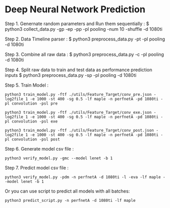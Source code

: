 # Deep Neural Network Prediction 
Step 1. Genernate random parameters and Run them sequentially :
    $ python3 collect_data.py -gp -ep -pp -pl pooling -num 10 -shuffle -d 1080ti

Step 2. Data  Timeline parser :
    $ python3 preprocess_data.py -pt -pl pooling -d 1080ti

Step 3. Combine all raw data :
    $ python3 preprocess_data.py -c -pl pooling -d 1080ti

Step 4. Split raw data to train and test data as performance prediction inputs
    $ python3 preprocess_data.py -sp -pl pooling -d 1080ti

<!-- python3 -m dnn_prediction.data_collection.remove_duplicate_params -ipfp dnn_prediction/golden_struct_values/convolution_parameters.csv -pl convolution -->

Step 5. Train Model :

    python3 train_model.py -ftf ./utils/Feature_Target/conv_pre.json -log2file 1 -e 1000 -st 400 -sg 0.5 -lf maple -n perfnetA -pd 1080ti -pl convolution -psl pre
        
    python3 train_model.py -ftf ./utils/Feature_Target/conv_exe.json -log2file 1 -e 1000 -st 400 -sg 0.5 -lf maple -n perfnetA -pd 1080ti -pl convolution -psl exe
            
    python3 train_model.py -ftf ./utils/Feature_Target/conv_post.json -log2file 1 -e 1000 -st 400 -sg 0.5 -lf maple -n perfnetA -pd 1080ti -pl convolution -psl post


Step 6. Generate model csv file : 

    python3 verify_model.py -gmc --model lenet -b 1

Step 7. Predict model csv file : 

    python3 verify_model.py -pdm -n perfnetA -d 1080ti -l -eva -lf maple --model lenet -b 1

  Or you can use script to predict all models with all batches:

    python3 predict_script.py -n perfnetA -d 1080ti -lf maple

<!-- model path : model/convolution_1080ti/exe/perfnetA_malpe_abse, perfnetA_malpe_r2, perfnetA_malpe_re, perfnetA_malpe_rmse -->

<!-- 
Collect Data guideline:    collect_data_script.py -> guideline()
Preprocess Data guideline: collect_data_script.py -> guideline()
Train midel guideline:     train_model_script.py  -> guideline()
Verify  guideline:         verify_guideline.py    -> guideline()
Run Full model: Please Check run_full_tfnetwork.py 
-->
